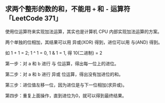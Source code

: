 ## 求两个整形的数的和，不能用 `+` 和 `-` 运算符   「LeetCode 371」

使用位运算符来实现加法运算，其实也是计算机 CPU 内部实现加法运算的方案。

两个单独的位相加，其结果可以用 异或(XOR) 得到，进位可以用 与(AND) 得到。

如 1 + 1 = 2; 1 ^ 1 = 0, 1 & 1 = 1, 得 10(二进制) = 2

第一步：对 a 和 b 进行 与 位运算，得出每一位上的进位。

第二步：对 a 和 b 进行 异或 位运算，得出没有加进位的和。

第三步：进位值左移一位，因为进位是与下一位相加(求异或)。

第四步：重复上面操作，直到进位为0，就可以得到最终结果。
